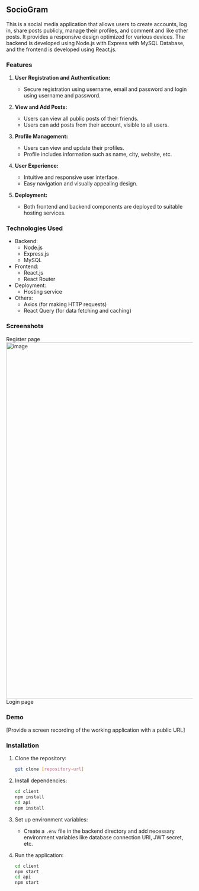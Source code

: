 ## SocioGram

This is a social media application that allows users to create accounts, log in, share posts publicly, manage their profiles, and comment and like other posts. It provides a responsive design optimized for various devices. The backend is developed using Node.js with Express with MySQL Database, and the frontend is developed using React.js.

### Features

1. **User Registration and Authentication:**
   - Secure registration using username, email and password and login using username and password.

2. **View and Add Posts:**
   - Users can view all public posts of their friends.
   - Users can add posts from their account, visible to all users.

3. **Profile Management:**
   - Users can view and update their profiles.
   - Profile includes information such as name, city, website, etc.

4. **User Experience:**
   - Intuitive and responsive user interface.
   - Easy navigation and visually appealing design.

5. **Deployment:**
   - Both frontend and backend components are deployed to suitable hosting services.

### Technologies Used

- Backend:
  - Node.js
  - Express.js
  - MySQL
- Frontend:
  - React.js
  - React Router
- Deployment:
  - Hosting service 
- Others:
  - Axios (for making HTTP requests)
  - React Query (for data fetching and caching)

### Screenshots

Register page
<img width="959" alt="image" src="https://github.com/dhivyashankar12/sociogram/assets/94692935/4de00f99-bf7a-4eef-882a-d203aefebcb4">
Login page
### Demo

[Provide a screen recording of the working application with a public URL]

### Installation

1. Clone the repository:

   ```bash
   git clone [repository-url]
   ```

2. Install dependencies:

   ```bash
   cd client 
   npm install
   cd api
   npm install
   ```

3. Set up environment variables:

   - Create a `.env` file in the backend directory and add necessary environment variables like database connection URI, JWT secret, etc.

4. Run the application:

   ```bash
   cd client
   npm start
   cd api
   npm start
   ```
